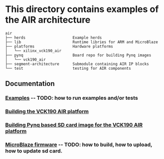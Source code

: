 # This directory contains examples of the AIR architecture
```
air
├── herds                     Example herds
├── lib                       Runtime libries for ARM and MicroBlaze
├── platforms                 Hardware platforms
│   └── xilinx_vck190_air
├── pynq                      Board repo for building Pynq images
│   └── vck190_air
├── segment-architecture      Submodule containing AIR IP blocks
└── test                      testing for AIR components
```

## Documentation

### [Examples]() -- TODO: how to run examples and/or tests
### [Building the VCK190 AIR platform](docs/vck190_building_platform.md)
### [Building Pynq based SD card image for the VCK190 AIR platform](docs/vck190_building_pynq.md)
### [MicroBlaze firmware]() -- TODO: how to build, how to upload, how to update sd card.
